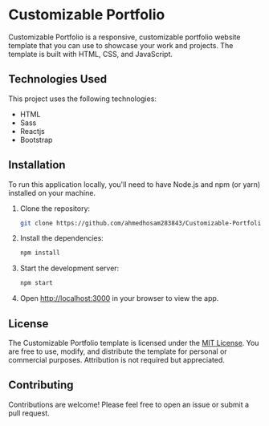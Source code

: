 # Customizable Portfolio

Customizable Portfolio is a responsive, customizable portfolio website template that you can use to showcase your work and projects. The template is built with HTML, CSS, and JavaScript.

## Technologies Used
This project uses the following technologies:

- HTML
- Sass
- Reactjs
- Bootstrap


## Installation

To run this application locally, you'll need to have Node.js and npm (or yarn) installed on your machine.

1. Clone the repository:

    ```bash
    git clone https://github.com/ahmedhosam283843/Customizable-Portfolio.git
    ```

2. Install the dependencies:

    ```bash
    npm install
    ```

3. Start the development server:

    ```bash
    npm start
    ```

4. Open [http://localhost:3000](http://localhost:3000) in your browser to view the app.



## License

The Customizable Portfolio template is licensed under the [MIT License](https://github.com/ahmedhosam283843/Customizable-Portfolio/blob/main/LICENSE). You are free to use, modify, and distribute the template for personal or commercial purposes. Attribution is not required but appreciated.

## Contributing
Contributions are welcome! Please feel free to open an issue or submit a pull request.
